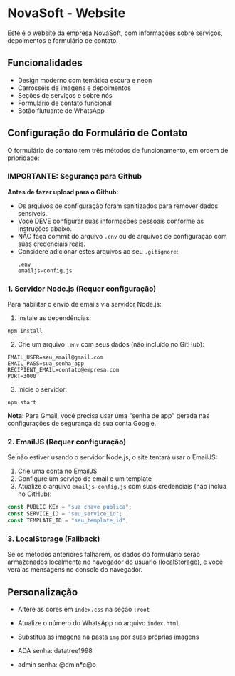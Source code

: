 # NovaSoft - Website

Este é o website da empresa NovaSoft, com informações sobre serviços, depoimentos e formulário de contato.

## Funcionalidades

- Design moderno com temática escura e neon
- Carrosséis de imagens e depoimentos
- Seções de serviços e sobre nós
- Formulário de contato funcional
- Botão flutuante de WhatsApp

## Configuração do Formulário de Contato

O formulário de contato tem três métodos de funcionamento, em ordem de prioridade:

### IMPORTANTE: Segurança para Github

**Antes de fazer upload para o Github:**
- Os arquivos de configuração foram sanitizados para remover dados sensíveis.
- Você DEVE configurar suas informações pessoais conforme as instruções abaixo.
- NÃO faça commit do arquivo `.env` ou de arquivos de configuração com suas credenciais reais.
- Considere adicionar estes arquivos ao seu `.gitignore`:
  ```
  .env
  emailjs-config.js
  ```

### 1. Servidor Node.js (Requer configuração)

Para habilitar o envio de emails via servidor Node.js:

1. Instale as dependências:
```
npm install
```

2. Crie um arquivo `.env` com seus dados (não incluído no GitHub):
```
EMAIL_USER=seu_email@gmail.com
EMAIL_PASS=sua_senha_app
RECIPIENT_EMAIL=contato@empresa.com
PORT=3000
```

3. Inicie o servidor:
```
npm start
```

**Nota**: Para Gmail, você precisa usar uma "senha de app" gerada nas configurações de segurança da sua conta Google.

### 2. EmailJS (Requer configuração)

Se não estiver usando o servidor Node.js, o site tentará usar o EmailJS:

1. Crie uma conta no [EmailJS](https://www.emailjs.com/)
2. Configure um serviço de email e um template
3. Atualize o arquivo `emailjs-config.js` com suas credenciais (não inclua no GitHub):
```javascript
const PUBLIC_KEY = "sua_chave_publica";
const SERVICE_ID = "seu_service_id";
const TEMPLATE_ID = "seu_template_id";
```

### 3. LocalStorage (Fallback)

Se os métodos anteriores falharem, os dados do formulário serão armazenados localmente no navegador do usuário (localStorage), e você verá as mensagens no console do navegador.

## Personalização

- Altere as cores em `index.css` na seção `:root` 
- Atualize o número do WhatsApp no arquivo `index.html`
- Substitua as imagens na pasta `img` por suas próprias imagens

- ADA senha: datatree1998
- admin senha: @dmin*c@o

